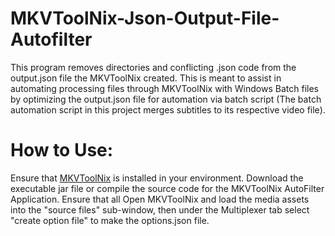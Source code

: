 # MKVToolNix-Json-Output-File-Autofilter
This program removes directories and conflicting .json code from the output.json file the MKVToolNix created. This is meant to assist in automating processing files through MKVToolNix with Windows Batch files by optimizing the output.json file for automation via batch script (The batch automation script in this project merges subtitles to its respective video file).

# How to Use:
Ensure that [MKVToolNix](https://mkvtoolnix.download/downloads.html) is installed in your environment.
Download the executable jar file or compile the source code for the MKVToolNix AutoFilter Application.
Ensure that all 
Open MKVToolNix and load the media assets into the "source files" sub-window, then under the Multiplexer tab select "create option file" to
make the options.json file.



